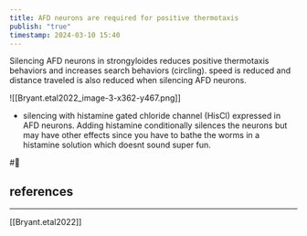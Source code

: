```yaml
---
title: AFD neurons are required for positive thermotaxis
publish: "true"
timestamp: 2024-03-10 15:40
---
```

 Silencing AFD neurons in strongyloides reduces positive thermotaxis behaviors and increases search behaviors (circling). speed is reduced and distance traveled is also reduced when silencing AFD neurons. 

![[Bryant.etal2022_image-3-x362-y467.png]]
- silencing with histamine gated chloride channel (HisCl) expressed in AFD neurons. Adding histamine conditionally silences the neurons but may have other effects since you have to bathe the worms in a histamine solution which doesnt sound super fun. 

#🐛 
## references
---
[[Bryant.etal2022]]